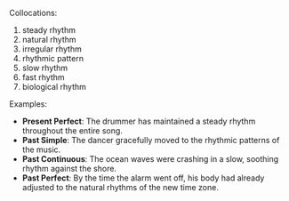 Collocations:
1. steady rhythm
2. natural rhythm
3. irregular rhythm
4. rhythmic pattern
5. slow rhythm
6. fast rhythm
7. biological rhythm

Examples:
- **Present Perfect**: The drummer has maintained a steady rhythm throughout the entire song.
- **Past Simple**: The dancer gracefully moved to the rhythmic patterns of the music.
- **Past Continuous**: The ocean waves were crashing in a slow, soothing rhythm against the shore.
- **Past Perfect**: By the time the alarm went off, his body had already adjusted to the natural rhythms of the new time zone.